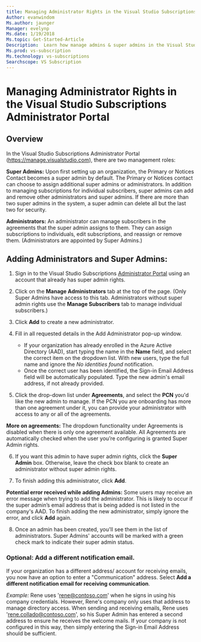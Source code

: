 ```yaml
---
title: Managing Administrator Rights in the Visual Studio Subscriptions Administrator Portal
Author: evanwindom
Ms.author: jaunger
Manager: evelynp
Ms.date: 1/19/2018
Ms.topic: Get-Started-Article
Description:  Learn how manage admins & super admins in the Visual Studio Subscriptions Administrator Portal.
Ms.prod: vs-subscription
Ms.technology: vs-subscriptions
Searchscope: VS Subscription
---
```


# Managing Administrator Rights in the Visual Studio Subscriptions Administrator Portal

## Overview 
In the Visual Studio Subscriptions Administrator Portal (https://manage.visualstudio.com), there are two management roles:

**Super Admins:**  Upon first setting up an organization, the Primary or Notices Contact becomes a super admin by default. The Primary or Notices contact can choose to assign additional super admins or administrators. In addition to managing subscriptions for individual subscribers, super admins can add and remove other administrators and super admins. If there are more than two super admins in the system, a super admin can delete all but the last two for security. 

**Administrators:** An administrator can manage subscribers in the agreements that the super admin assigns to them.  They can assign subscriptions to individuals, edit subscriptions, and reassign or remove them.   (Administrators are appointed by Super Admins.)  

## Adding Administrators and Super Admins:

1. Sign in to the Visual Studio Subscriptions [Administrator Portal](https://manage.visualstudio.com) using an account that already has super admin rights.

2. Click on the **Manage Administrators** tab at the top of the page. (Only Super Admins have access to this tab.  Administrators without super admin rights use the **Manage Subscribers** tab to manage individual subscribers.)

3. Click **Add** to create a new administrator. 

4. Fill in all requested details in the Add Administrator pop-up window.
      - If your organization has already enrolled in the Azure Active Directory (AAD), start typing the name in the **Name** field, and select the correct item on the dropdown list. With new users, type the full name and ignore the *No identities found* notification.
      - Once the correct user has been identified, the Sign-in Email Address field will be automatically populated. Type the new admin's email address, if not already provided.

5. Click the drop-down list under **Agreements**, and select the **PCN** you'd like the new admin to manage. If the PCN you are onboarding has more than one agreement under it, you can provide your administrator with access to any or all of the agreements. 

**More on agreements:** The dropdown functionality under Agreements is disabled when there is only one agreement available.  All Agreements are automatically checked when the user you’re configuring is granted Super Admin rights.

6. If you want this admin to have super admin rights, click the **Super Admin** box.  Otherwise, leave the check box blank to create an administrator without super admin rights. 

7. To finish adding this administrator, click **Add**.

**Potential error received while adding Admins:** Some users may receive an error message when trying to add the administrator. This is likely to occur if the super admin’s email address that is being added is not listed in the company's AAD. To finish adding the new administrator, simply ignore the error, and click **Add** again. 

8. Once an admin has been created, you'll see them in the list of administrators.  Super Admins' accounts will be marked with a green check mark to indicate their super admin status. 

### Optional:  Add a different notification email.
If your organization has a different address/ account for receiving emails, you now have an option to enter a "Communication" address. Select **Add a different notification email for receiving communication**. 

*Example:*
 Rene uses 'rene@contoso.com' when he signs in using his company credentials.  However, Rene's company only uses that address to manage directory access.  When sending and receiving emails, Rene uses 'rene.collado@contoso.com', so his Super Admin has entered a second address to ensure he receives the welcome mails.  If your company is not configured in this way, then simply entering the Sign-in Email Address should be sufficient.
